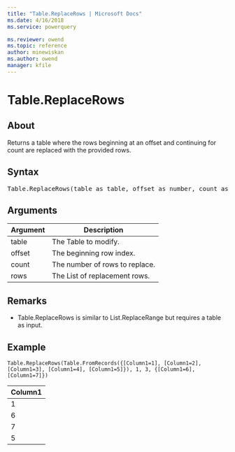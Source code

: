 ```yaml
---
title: "Table.ReplaceRows | Microsoft Docs"
ms.date: 4/16/2018
ms.service: powerquery

ms.reviewer: owend
ms.topic: reference
author: minewiskan
ms.author: owend
manager: kfile
---
```

# Table.ReplaceRows

  
## About  
Returns a table where the rows beginning at an offset and continuing for count are replaced with the provided rows.  
  
## Syntax

<pre>
Table.ReplaceRows(table as table, offset as number, count as number, rows as list) as table  
</pre>
  
## Arguments  
  
|Argument|Description|  
|------------|---------------|  
|table|The Table to modify.|  
|offset|The beginning row index.|  
|count|The number of rows to replace.|  
|rows|The List of replacement rows.|  
  
## <a name="__toc360789522"></a>Remarks  
  
-   Table.ReplaceRows is similar to List.ReplaceRange but requires a table as input.  
  
## Example  
  
```powerquery-m
Table.ReplaceRows(Table.FromRecords({[Column1=1], [Column1=2], [Column1=3], [Column1=4], [Column1=5]}), 1, 3, {[Column1=6], [Column1=7]})  
```  
  
|Column1|  
|-----------|  
|1|  
|6|  
|7|  
|5|  
  
